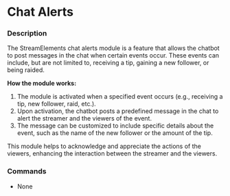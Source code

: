 # Chat Alerts

### Description

The StreamElements chat alerts module is a feature that allows the chatbot to post messages in the chat when certain events occur. These events can include, but are not limited to, receiving a tip, gaining a new follower, or being raided.

**How the module works:**

1. The module is activated when a specified event occurs (e.g., receiving a tip, new follower, raid, etc.).
2. Upon activation, the chatbot posts a predefined message in the chat to alert the streamer and the viewers of the event.
3. The message can be customized to include specific details about the event, such as the name of the new follower or the amount of the tip.

This module helps to acknowledge and appreciate the actions of the viewers, enhancing the interaction between the streamer and the viewers.

### Commands

- None
